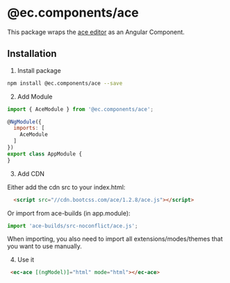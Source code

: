 # @ec.components/ace

This package wraps the [ace editor](https://github.com/ajaxorg/ace) as an Angular Component.

## Installation

1. Install package

```sh
npm install @ec.components/ace --save
```

2. Add Module

```js
import { AceModule } from '@ec.components/ace';

@NgModule({
  imports: [
    AceModule
  ]
})
export class AppModule {
}
```

3. Add CDN

Either add the cdn src to your index.html:

```html
  <script src="//cdn.bootcss.com/ace/1.2.8/ace.js"></script>
````

Or import from ace-builds (in app.module):

```js
import 'ace-builds/src-noconflict/ace.js';
```

When importing, you also need to import all extensions/modes/themes that you want to use manually.

4. Use it

```html
 <ec-ace [(ngModel)]="html" mode="html"></ec-ace>
```